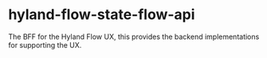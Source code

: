 # hyland-flow-state-flow-api
The BFF for the Hyland Flow UX, this provides the backend implementations for supporting the UX.
